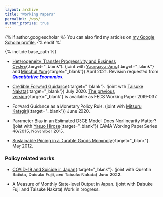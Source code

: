 ```yaml
---
layout: archive
title: "Working Papers"
permalink: /wps/
author_profile: true
---
```


{% if author.googlescholar %}
  You can also find my articles on <u><a href="{{author.googlescholar}}">my Google Scholar profile</a>.</u>
{% endif %}

{% include base_path %}

<!-- ### *Heterogeneous-agent macro models:* -->

* [Heterogeneity, Transfer Progressivity and Business Cycles](/files/HAT_Revised.pdf){:target="_blank"}. (joint with [Youngsoo Jang](https://sites.google.com/site/youngsoojangecon/){:target="_blank"} and [Minchul Yum](https://minchulyum.github.io/){:target="_blank"}) April 2021.  Revision requested from <span style="color: blue; ">***Quantitative Economics***</span>.

<!-- ### *Monetary Policy:* -->

* [Credible Forward Guidance](/files/CFG_CARF.pdf){:target="_blank"}. (joint with [Taisuke Nakata](https://sites.google.com/site/taisukenakata/){:target="_blank"}) July 2020. [The previous version](https://www.federalreserve.gov/econres/feds/files/2019037pap.pdf){:target="_blank"} is available as FEDS Working Paper 2019-037.

<!-- ### *Nonlinear solution and estimation methods for DSGE models:* -->

* Forward Guidance as a Monetary Policy Rule. (joint with [Mitsuru Katagiri](https://sites.google.com/site/mitsurukatagiri/){:target="_blank"}) June 2020.

* Parameter Bias in an Estimated DSGE Model: Does Nonlinearity Matter? (joint with [Yasuo Hirose](https://sites.google.com/site/yasuohirose/){:target="_blank"}) CAMA Working Paper Series 46/2015, November 2015.

<!-- * [Applying Precomputation of Integrals to Nonlinear DSGE Models with Occasionally Binding Constraints](/files/method012419.pdf){:target="_blank"}. January 2019. -->

<!-- ### *Others:* -->

* [Sustainable Pricing in a Durable Goods Monopoly](/files/NASM2013-492.pdf){:target="_blank"}. May 2012.

### Policy related works

* [COVID-19 and Suicide in Japan](https://drive.google.com/file/d/1JZ1UbFPN16eEmt5VBD3jUJtkp8-pZVlu/view){:target="_blank"}. (joint with Quentin Batista, Daisuke Fujii, and Taisuke Nakata) June 2022.

* A Measure of Monthly State-level Output in Japan. (joint with Daisuke Fujii and Taisuke Nakata) Work in progress.


